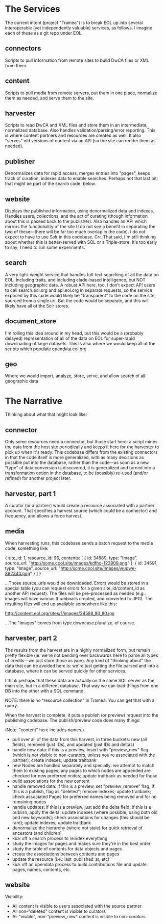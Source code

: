 # The Services

The current intent (project "Tramea") is to break EOL up into several
interoperable (yet independently valuable) services, as follows. I imagine each
of these as a git repo under EOL.

## connectors

Scripts to pull information from remote sites to build DwCA files or
XML from them.

## content

Scripts to pull media from remote servers, put them in one place,
normalize them as needed, and serve them to the site.

## harvester

Scripts to read DwCA and XML files and store them in an intermediate,
normalized database. Also handles validation/parsing/error reporting. This is
where content partners and resources are created as well. It also "serves" old
versions of content via an API (so the site can render them as needed).

## publisher

Denormalizes data for rapid access, merges entries into "pages", keeps track of
curation, indexes data to enable searches. Perhaps not that last bit; that might
be part of the search code, below.

## website

Displays the published information, using denormalized data and indexes.
Handles users, collections, and the act of curating (though information about
this is passed back to the publisher). Also handles an API which mirrors the
functionality of the site (I do not see a benefit in separating the two of
these—there will be far too much overlap in the code). I do not expect to have
to use Solr in this codebase. Grr. That said, I'm still thinking about whether
this is better-served with SQL or a Triple-store. It's too early to say; I need
to run some experiments.

## search

A very light-weight service that handles full-text searching of all the data on
EOL, including traits, and including clade-based intelligence, but NOT including
geographic data. A robust API here, too. I don't expect API users to call
search.eol.org and api.eol.org in separate requests, so the service exposed by
this code would likely be "transparent" to the code on the site, sourced from a
single url. But the code would be separate, and this will likely have all of the
Solr stores.

## document_store

I'm rolling this idea around in my head, but this would be a (probably delayed)
representation of all of the data on EOL for super-rapid downloading of large
datasets. This is also where we would keep all of the scripts which populate
opendata.eol.org

## geo

Where we would import, analyze, store, serve, and allow search of all
geographic data.

# The Narrative

Thinking about what that might look like:

## connector

Only some resources need a connector, but those start here: a script mines the
data from the host site periodically and keeps it here for the harvester to pick
up when it's ready. This codebase differs from the existing connectors in that
the code itself is more generalized, with as many decisions as possible put into
the database, rather than the code—as soon as a new "type" of data conversion is
discovered, it is generalized and turned into a transformation option in the
database, to be (possibly) re-used (and/or refined) for another project later.

## harvester, part 1

A curator (or a partner) would create a resource associated with a partner
account. That specifies a harvest source (which could be a connector) and
frequency, and allows a force harvest.

## media

When harvesting runs, this codebase sends a batch request to the media code,
something like:

{
  site_id: 1,
  resource_id: 96,
  contents: [
    { id: 34589, type: "Image",
      source_url: "http://some.cool.site/images/kdfho-123909.png" },
    { id: 34591, type: "Image",
      source_url: "http://some.cool.site/images/wupwe-882340.png" }
  ]
}

...Those source_urls would be downloaded. Errors would be stored in a special
table (you can request errors for a given site_id/content_id as another API
request). The files will be pre-processed as needed (e.g.: images will have
various thumbnails created, and converted to JPG). The resulting files will end
up available somewhere like this:

  http://content.eol.org/sites/1/images/34589_80_80.jpg

...The "images" comes from type.downcase.pluralize, of course.

## harvester, part 2

The results from the harvest are in a highly normalized form, but remain pretty
flexible (ie: we're not bending over backwards here to parse all types of
credits—we just store those as json). Any kind of "thinking about" the data that
can be avoided here is: we're just getting the file parsed and into a database,
where it can be served quickly for other services.

I think perhaps that these data are actually on the same SQL server as the main
site, but in a different database. That way we can load things from one DB into
the other with a SQL command.

NOTE: there is no "resource collection" in Tramea. You can get that with a
query.

When the harvest is complete, it puts a publish (or preview) request into the
publishing codebase. The publish/preview code does many things:

(Note: "content" here includes names.)

* pull over all of the data from this harvest, in three buckets: new (all
  fields), removed (just IDs), and updated (just IDs and deltas)
* handle new data: if this is a preview, insert with "preview_new" flag (which
  is not visible to non-curators, unless you're associated with the partner);
  create indexes; update traitbank
* new Nodes are handled separately and specially: we attempt to match them to
  existing pages; any pages to which nodes are appended are checked for new
  preferred nodes; update traitbank as needed for those
* build associations for the new content
* handle removed data: if this is a preview, set "preview_remove" flag; if this
  is a publish, flag as "deleted"; remove indexes; update traitbank; check
  associated Pages for preferred names being removed and for no remaining nodes
* handle updates: if this is a preview, just add the delta field; if this is a
  publish, apply the delta; update indexes (where possible, using both old and
  new keywords); check associations for changes (this should be rare); update
  indexes; update traitbank
* denormalize the hierarchy (where not stale) for quick retrieval of ancestors
  (and children)
* kick off a search process to reindex everything
* study the images for pages and makes sure they're in the best order
* study the table of contents for data objects and pages
* create the associations between contents and pages
* update the resource (i.e.: last_published_at, etc)
* kick off an opendata process to build contributions file and update pages,
  names, contents, etc.

## website

Visibility:
* All content is visible to users associated with the source partner
* All non-"deleted" content is visible to curators
* All "visible", non-"preview_new" content is visible to non-curators
